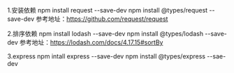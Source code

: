 1.安装依赖
    npm install request --save-dev
    npm install @types/request --save-dev
    参考地址：https://github.com/request/request

2.排序依赖
    npm install lodash --save-dev
    npm install @types/lodash --save-dev
    参考地址：https://lodash.com/docs/4.17.15#sortBy

3.express
    npm intall express --save-dev
    npm install @types/express --sae-dev